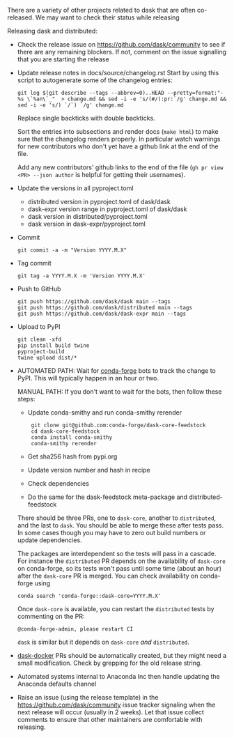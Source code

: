 There are a variety of other projects related to dask that are often
co-released.  We may want to check their status while releasing


Releasing dask and distributed:

*   Check the release issue on https://github.com/dask/community to see if there
    are any remaining blockers. If not, comment on the issue signalling that you
    are starting the release


*   Update release notes in docs/source/changelog.rst
    Start by using this script to autogenerate some of the changelog entries:

        git log $(git describe --tags --abbrev=0)..HEAD --pretty=format:"- %s \`%an\`_"  > change.md && sed -i -e 's/(#/(:pr:`/g' change.md && sed -i -e 's/) `/`) `/g' change.md

    Replace single backticks with double backticks.

    Sort the entries into subsections and render docs (``make html``) to make
    sure that the changelog renders properly. In particular watch warnings for
    new contributors who don't yet have a github link at the end of the file.

    Add any new contributors' github links to the end of the file
    (``gh pr view <PR> --json author`` is helpful for getting their usernames).

*   Update the versions in all pyproject.toml
    *   distributed version in pyproject.toml of dask/dask
    *   dask-expr version range in pyproject.toml of dask/dask
    *   dask version in distributed/pyproject.toml
    *   dask version in dask-expr/pyproject.toml

*   Commit

        git commit -a -m "Version YYYY.M.X"

*   Tag commit

        git tag -a YYYY.M.X -m 'Version YYYY.M.X'

*   Push to GitHub

        git push https://github.com/dask/dask main --tags
        git push https://github.com/dask/distributed main --tags
        git push https://github.com/dask/dask-expr main --tags

*   Upload to PyPI

        git clean -xfd
        pip install build twine
        pyproject-build
        twine upload dist/*

*   AUTOMATED PATH: Wait for [conda-forge](https://conda-forge.github.io) bots to track the
    change to PyPI. This will typically happen in an hour or two.

    MANUAL PATH: If you don't want to wait for the bots, then follow these steps:
    *  Update conda-smithy and run conda-smithy rerender

            git clone git@github.com:conda-forge/dask-core-feedstock
            cd dask-core-feedstock
            conda install conda-smithy
            conda-smithy rerender

    *  Get sha256 hash from pypi.org
    *  Update version number and hash in recipe
    *  Check dependencies
    *  Do the same for the dask-feedstock meta-package and distributed-feedstock

    There should be three PRs, one to `dask-core`, another to `distributed`, and the
    last to `dask`. You should be able to merge these after tests pass. In some cases
    though you may have to zero out build numbers or update dependencies.

    The packages are interdependent so the tests will pass in a cascade. For instance
    the  `distributed` PR depends on the availability of `dask-core` on conda-forge, so
    its tests won't pass until some time (about an hour) after the `dask-core` PR is merged.
    You can check availability on conda-forge using

        conda search 'conda-forge::dask-core=YYYY.M.X'

    Once `dask-core` is available, you can restart the `distributed` tests by commenting
    on the PR:

        @conda-forge-admin, please restart CI

    `dask` is similar but it depends on `dask-core` _and_ `distributed`.

*   [dask-docker](https://github.com/dask/dask-docker) PRs should be automatically created,
    but they might need a small modification. Check by grepping for the old release string.

*   Automated systems internal to Anaconda Inc then handle updating the
    Anaconda defaults channel

*   Raise an issue (using the release template) in the https://github.com/dask/community
    issue tracker signaling when the next release will occur (usually in 2 weeks).
    Let that issue collect comments to ensure that other maintainers are comfortable
    with releasing.

